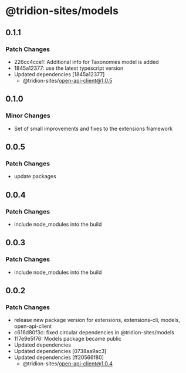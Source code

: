# @tridion-sites/models

## 0.1.1

### Patch Changes

-   226cc4cce1: Additional info for Taxonomies model is added
-   1845a12377: use the latest typescript version
-   Updated dependencies [1845a12377]
    -   @tridion-sites/open-api-client@1.0.5

## 0.1.0

### Minor Changes

-   Set of small improvements and fixes to the extensions framework

## 0.0.5

### Patch Changes

-   update packages

## 0.0.4

### Patch Changes

-   include node_modules into the build

## 0.0.3

### Patch Changes

-   include node_modules into the build

## 0.0.2

### Patch Changes

-   release new package version for extensions, extensions-cli, models, open-api-client
-   c616d80f3c: fixed circular dependencies in @tridion-sites/models
-   117e9e5f76: Models package became public
-   Updated dependencies
-   Updated dependencies [0738aa9ac3]
-   Updated dependencies [ff20566f80]
    -   @tridion-sites/open-api-client@1.0.4
